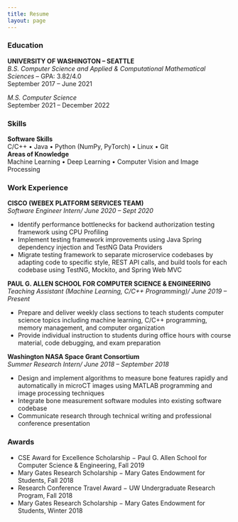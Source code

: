 ```yaml
---
title: Resume
layout: page
---
```

### Education
**UNIVERSITY OF WASHINGTON – SEATTLE**  
*B.S. Computer Science and Applied & Computational Mathematical Sciences* – GPA: 3.82/4.0  
September 2017 – June 2021  

*M.S. Computer Science*  
September 2021 – December 2022

### Skills
**Software Skills**  
C/C++ • Java • Python (NumPy, PyTorch) •  Linux • Git  
**Areas of Knowledge**  
Machine Learning • Deep Learning • Computer Vision and Image Processing

### Work Experience
**CISCO (WEBEX PLATFORM SERVICES TEAM)**  
*Software Engineer Intern/ June 2020 – Sept 2020*  
- Identify performance bottlenecks for backend authorization testing framework using CPU Profiling
- Implement testing framework improvements using Java Spring dependency injection and TestNG
Data Providers
- Migrate testing framework to separate microservice codebases by adapting code to specific style,
REST API calls, and build tools for each codebase using TestNG, Mockito, and Spring Web MVC

**PAUL G. ALLEN SCHOOL FOR COMPUTER SCIENCE & ENGINEERING**  
*Teaching Assistant (Machine Learning, C/C++ Programming)/ June 2019 – Present*
- Prepare and deliver weekly class sections to teach students computer science topics
including machine learning, C/C++ programming, memory management, and computer organization
- Provide individual instruction to students during office hours with course material, code debugging,
and exam preparation

**Washington NASA Space Grant Consortium**  
*Summer Research Intern/ June 2018 – September 2018*
- Design and implement algorithms to measure bone features rapidly and automatically in microCT
images using MATLAB programming and image processing techniques
- Integrate bone measurement software modules into existing software codebase
- Communicate research through technical writing and professional conference presentation

### Awards 
- CSE Award for Excellence Scholarship − Paul G. Allen School for Computer Science & Engineering, Fall 2019
- Mary Gates Research Scholarship − Mary Gates Endowment for Students, Fall 2018
- Research Conference Travel Award − UW Undergraduate Research Program, Fall 2018
- Mary Gates Research Scholarship − Mary Gates Endowment for Students, Winter 2018